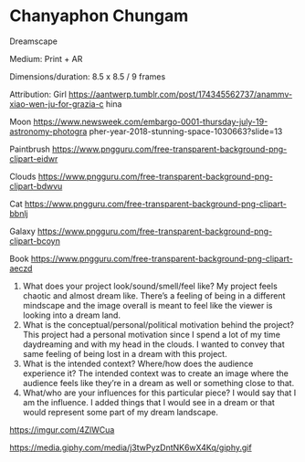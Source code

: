 # Chanyaphon Chungam

Dreamscape

Medium: Print + AR

Dimensions/duration: 8.5 x 8.5 / 9 frames

Attribution:
Girl https://aantwerp.tumblr.com/post/174345562737/anammv-xiao-wen-ju-for-grazia-c hina

Moon https://www.newsweek.com/embargo-0001-thursday-july-19-astronomy-photogra pher-year-2018-stunning-space-1030663?slide=13

Paintbrush https://www.pngguru.com/free-transparent-background-png-clipart-eidwr

Clouds https://www.pngguru.com/free-transparent-background-png-clipart-bdwvu

Cat https://www.pngguru.com/free-transparent-background-png-clipart-bbnlj

Galaxy https://www.pngguru.com/free-transparent-background-png-clipart-bcoyn

Book https://www.pngguru.com/free-transparent-background-png-clipart-aeczd

1. What does your project look/sound/smell/feel like?
My project feels chaotic and almost dream like. There’s a feeling of being in a different mindscape and the image overall is meant to feel like the viewer is looking into a dream land.
2. What is the conceptual/personal/political motivation behind the project?
This project had a personal motivation since I spend a lot of my time daydreaming and with my head in the clouds. I wanted to convey that same feeling of being lost in a dream with this project.
3. What is the intended context? Where/how does the audience experience it?
The intended context was to create an image where the audience feels like they’re in a dream as well or something close to that.
4. What/who are your influences for this particular piece?
I would say that I am the influence. I added things that I would see in a dream or that would represent some part of my dream landscape.

https://imgur.com/4ZlWCua

https://media.giphy.com/media/j3twPyzDntNK6wX4Kq/giphy.gif

